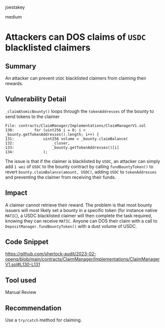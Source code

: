 joestakey

medium

# Attackers can DOS claims of `USDC` blacklisted claimers

## Summary
An attacker can prevent `USDC` blacklisted claimers from claiming their rewards.

## Vulnerability Detail
`_claimAtomicBounty()` loops through the `tokenAddresses` of the bounty to send tokens to the claimer

```solidity
File: contracts/ClaimManager/Implementations/ClaimManagerV1.sol
130:         for (uint256 i = 0; i < _bounty.getTokenAddresses().length; i++) {
131:             uint256 volume = _bounty.claimBalance(
132:                 _closer,
133:                 _bounty.getTokenAddresses()[i]
134:             );
```

The issue is that if the claimer is blacklisted by `USDC`, an attacker can simply add `1 wei` of `USDC` to the bounty contract by calling `fundBountyToken()` to revert `bounty.claimBalance(amount, USDC)`, adding `USDC` to `tokenAddresses` and preventing the claimer from receiving their funds.

## Impact
A claimer cannot retrieve their reward.
The problem is that most bounty issuers will most likely set a bounty in a specific token (for instance native `MATIC`), a USDC blacklisted claimer will then complete the task required, knowing they can receive `MATIC`.
Anyone can DOS their claim with a call to `DepositManager.fundBountyToken()` with a dust volume of USDC.

## Code Snippet
https://github.com/sherlock-audit/2023-02-openq/blob/main/contracts/ClaimManager/Implementations/ClaimManagerV1.sol#L130-L131

## Tool used
Manual Review

## Recommendation
Use a `try/catch` method for claiming.